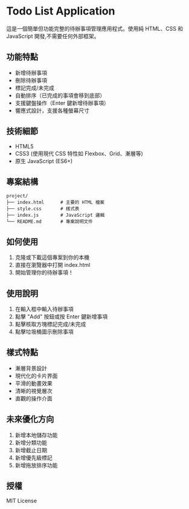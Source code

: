 # Todo List Application

這是一個簡單但功能完整的待辦事項管理應用程式。使用純 HTML、CSS 和 JavaScript 開發,不需要任何外部框架。

## 功能特點

- 新增待辦事項
- 刪除待辦事項
- 標記完成/未完成
- 自動排序（已完成的事項會移到底部）
- 支援鍵盤操作（Enter 鍵新增待辦事項）
- 響應式設計，支援各種螢幕尺寸

## 技術細節

- HTML5
- CSS3 (使用現代 CSS 特性如 Flexbox、Grid、漸層等)
- 原生 JavaScript (ES6+)

## 專案結構

```
project/
├── index.html      # 主要的 HTML 檔案
├── style.css       # 樣式表
├── index.js        # JavaScript 邏輯
└── README.md       # 專案說明文件
```

## 如何使用

1. 克隆或下載這個專案到你的本機
2. 直接在瀏覽器中打開 index.html
3. 開始管理你的待辦事項！

## 使用說明

1. 在輸入框中輸入待辦事項
2. 點擊 "Add" 按鈕或按 Enter 鍵新增事項
3. 點擊核取方塊標記完成/未完成
4. 點擊垃圾桶圖示刪除事項

## 樣式特點

- 漸層背景設計
- 現代化的卡片界面
- 平滑的動畫效果
- 清晰的視覺層次
- 直觀的操作介面

## 未來優化方向

1. 新增本地儲存功能
2. 新增分類功能
3. 新增截止日期
4. 新增優先級標記
5. 新增拖放排序功能

## 授權

MIT License